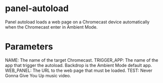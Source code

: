 # panel-autoload

Panel autoload loads a web page on a Chromecast device automatically when the Chromecast enter in Ambient Mode.

# Parameters

NAME: The name of the target Chromecast.
TRIGGER_APP: The name of the app that trigger the autoload. Backdrop is the Ambient Mode default app.
WEB_PANEL: The URL to the web page that must be loaded.
TEST: Never Gonna Give You Up music video.